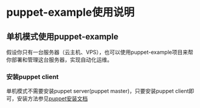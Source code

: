 puppet-example使用说明
=====================
## 单机模式使用puppet-example
假设你只有一台服务器（云主机、VPS），也可以使用puppet-example项目来帮你部署和管理这台服务器，实现自动化运维。

### 安装puppet client
单机模式不需要安装puppet server(puppet master)，只要安装puppet client即可，安装方法参见[puppet安装文档](HowTo-Install.md)